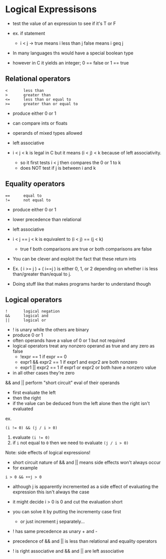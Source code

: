 # Logical Expressisons

- test the value of an expression to see if it's T or F
- ex. if statement
  - i < j -> true means i less than j false means i geq j

- In many languages ths would have a special boolean type
- however in C it yields an integer; 0 == false or 1 == true

## Relational operators
```
<       less than
>       greater than
<=      less than or equal to
>=      greater than or equal to
```

- produce either 0 or 1
- can compare ints or floats
- operands of mixed types allowed
- left associative

- i < j < k is legal in C but it means (i < j) < k because of left associativity.
  - so it first tests i < j then compares the 0 or 1 to k
  - does NOT test if j is between i and k

## Equality operators
```
==      equal to
!=      not equal to
```

- produce either 0 or 1
- lower precedence than relational
- left associative

- i < j == j < k is equivalent to (i < j) == (j < k)
  - true f both comparisons are true or both comparisons are false

- You can be clever and exploit the fact that these return ints
- Ex. ( i >= j ) + ( i==j ) is either 0, 1, or 2 depending on whether i is less than/greater than/equal to j.
- Doing stuff like that makes programs harder to understand though

## Logical operators
```
!       logical negation
&&      logical and
||      logical or
```

- ! is unary while the others are binary
- produce 0 or 1
- often operands have a value of 0 or 1 but not required
- logical operators treat any nonzero operand as true and any zero as false
  - !expr == 1 if expr == 0
  - expr1 && expr2 == 1 if expr1 and expr2 are both nonzero
  - expr1 || expr2 == 1 if expr1 or expr2 or both have a nonzero value
- in all other cases they're zero

&& and || perform "short circuit" eval of their operands
- first evaluate the left
- then the right
- if the value can be deduced from the left alone then the right isn't evaluated

ex.
```
(i != 0) && (j / i > 0)
```
1. evaluate `(i != 0)`
2. if `i` not equal to `0` then we need to evaluate `(j / i > 0)`

Note: side effects of logical expressions!
- short circuit nature of && and || means side effects won't always occur
- for example 
```
i > 0 && ++j > 0
```
- although j is apparently incremented as a side effect of evaluating the expression this isn't always the case
- it might decide i > 0 is 0 and cut the evaluation short
- you can solve it by putting the incrementy case first
  - or just increment j separately...

- ! has same precedence as unary + and -
- precedence of && and || is less than relational and equality operators 
- ! is right associative and && and || are left associative


